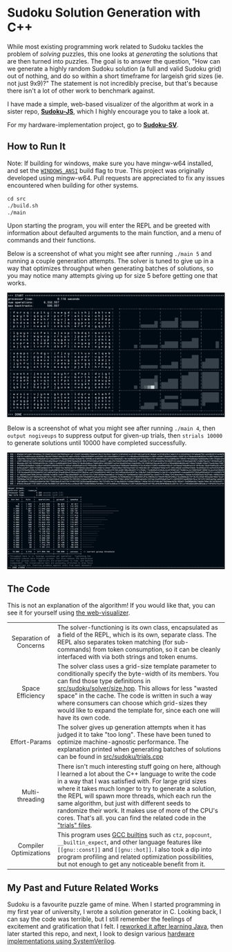 
# Sudoku Solution Generation with C++

While most existing programming work related to Sudoku tackles the problem of _solving_ puzzles, this one looks at _generating_ the solutions that are then turned into puzzles. The goal is to answer the question, "How can we generate a highly random Sudoku solution (a full and valid Sudoku grid) out of nothing, and do so within a short timeframe for largeish grid sizes (ie. not just 9x9)?" The statement is not incredibly precise, but that's because there isn't a lot of other work to benchmark against.

I have made a simple, web-based visualizer of the algorithm at work in a sister repo, [**Sudoku-JS**](https://david-fong.github.io/Sudoku-JS/), which I highly encourage you to take a look at.

For my hardware-implementation project, go to [**Sudoku-SV**](https://github.com/david-fong/Sudoku-SV).

## How to Run It

Note: If building for windows, make sure you have mingw-w64 installed, and set the [`WINDOWS_ANSI`](./src/buildflag.hpp) build flag to true. This project was originally developed using mingw-w64. Pull requests are appreciated to fix any issues encountered when building for other systems.

```shell
cd src
./build.sh
./main
```

Upon starting the program, you will enter the REPL and be greeted with information about defaulted arguments to the main function, and a menu of commands and their functions.

Below is a screenshot of what you might see after running `./main 5` and running a couple generation attempts. The solver is tuned to give up in a way that optimizes throughput when generating batches of solutions, so you may notice many attempts giving up for size 5 before getting one that works.

![](images/25x25_example.png)

Below is a screenshot of what you might see after running `./main 4`, then `output nogiveups` to suppress output for given-up trials, then `strials 10000` to generate solutions until 10000 have completed successfully.

![](images/strials_example.png)

## The Code

This is not an explanation of the algorithm! If you would like that, you can see it for yourself using [the web-visualizer](https://david-fong.github.io/Sudoku-JS/).

|   | |
|:-:|-|
| Separation of Concerns | The solver-functioning is its own class, encapsulated as a field of the REPL, which is its own, separate class. The REPL also separates token matching (for sub-commands) from token consumption, so it can be cleanly interfaced with via both strings and token enums. |
| Space Efficiency | The solver class uses a grid-size template parameter to conditionally specify the byte-width of its members. You can find those type definitions in [src/sudoku/solver/size.hpp](src/sudoku/solver/size.hpp). This allows for less "wasted space" in the cache. The code is written in such a way where consumers can choose which grid-sizes they would like to expand the template for, since each one will have its own code. |
| Effort-Params | The solver gives up generation attempts when it has judged it to take "too long". These have been tuned to optimize machine-agnostic performance. The explanation printed when generating batches of solutions can be found in [src/sudoku/trials.cpp](src/sudoku/trials.cpp) |
| Multi-threading | There isn't much interesting stuff going on here, although I learned a lot about the C++ language to write the code in a way that I was satisfied with. For large grid sizes where it takes much longer to try to generate a solution, the REPL will spawn more threads, which each run the same algorithm, but just with different seeds to randomize their work. It makes use of more of the CPU's cores. That's all. you can find the related code in the ["trials" files](src/sudoku). |
| Compiler Optimizations | This program uses [GCC builtins](https://gcc.gnu.org/onlinedocs/gcc/Other-Builtins.html) such as `ctz`, `popcount`, `__builtin_expect`, and other language features like `[[gnu::const]]` and `[[gnu::hot]]`. I also took a dip into program profiling and related optimization possibilities, but not enough to get any noticeable benefit from it. |

## My Past and Future Related Works

Sudoku is a favourite puzzle game of mine. When I started programming in my first year of university, I wrote a solution generator in C. Looking back, I can say the code was terrible, but I still remember the feelings of excitement and gratification that I felt. I [reworked it after learning Java](https://github.com/david-fong/Sudoku-J), then later started this repo, and next, I look to design various [hardware implementations using SystemVerilog](https://github.com/david-fong/Sudoku-SV).
